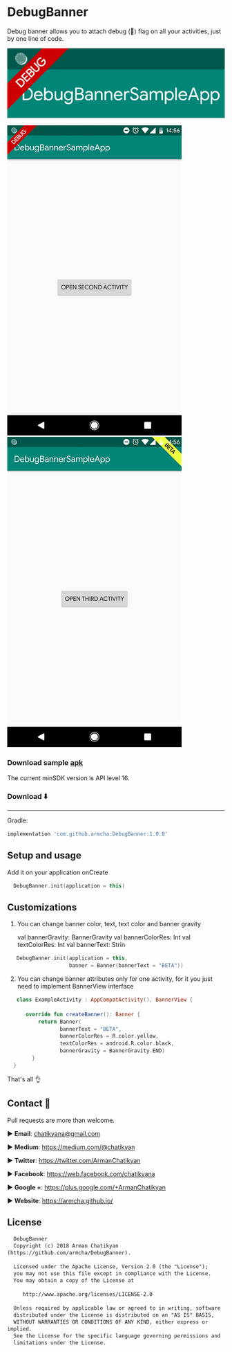 # DebugBanner

Debug banner allows you to attach debug (:bug:) flag on all your activities, just by one line of code.

![](screenshots/banner.png)

![](screenshots/firstScreen.png)
![](screenshots/secondScreen.png)

### Download sample [apk](https://github.com/armcha/DebugBanner/blob/master/screenshots/sample.apk)

The current minSDK version is API level 16.
### Download :arrow_down:
-----------------------
Gradle:
```groovy
implementation 'com.github.armcha:DebugBanner:1.0.0'
```
## Setup and usage

Add it on your application onCreate
```kotlin
  DebugBanner.init(application = this)
```
## Customizations
1. You can change banner color, text, text color and banner gravity

    val bannerGravity: BannerGravity
    val bannerColorRes: Int
    val textColorRes: Int
    val bannerText: Strin

```kotlin
   DebugBanner.init(application = this,
                    banner = Banner(bannerText = "BETA"))
```

2. You can change banner attributes only for one activity, for it you just need to implement BannerView interface
```kotlin
   class ExampleActivity : AppCompatActivity(), BannerView {

      override fun createBanner(): Banner {
          return Banner(
                 bannerText = "BETA",
                 bannerColorRes = R.color.yellow,
                 textColorRes = android.R.color.black,
                 bannerGravity = BannerGravity.END)
        }
  }
```
That's all :ok_hand:

## Contact :book:

Pull requests are more than welcome.


:arrow_forward:  **Email**: chatikyana@gmail.com

:arrow_forward:  **Medium**: https://medium.com/@chatikyan

:arrow_forward:  **Twitter**: https://twitter.com/ArmanChatikyan

:arrow_forward:  **Facebook**: https://web.facebook.com/chatikyana

:arrow_forward:  **Google +**: https://plus.google.com/+ArmanChatikyan

:arrow_forward:  **Website**: https://armcha.github.io/

License
--------

      DebugBanner
      Copyright (c) 2018 Arman Chatikyan (https://github.com/armcha/DebugBanner).

      Licensed under the Apache License, Version 2.0 (the "License");
      you may not use this file except in compliance with the License.
      You may obtain a copy of the License at

         http://www.apache.org/licenses/LICENSE-2.0

      Unless required by applicable law or agreed to in writing, software
      distributed under the License is distributed on an "AS IS" BASIS,
      WITHOUT WARRANTIES OR CONDITIONS OF ANY KIND, either express or implied.
      See the License for the specific language governing permissions and
      limitations under the License.
